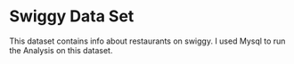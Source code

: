 # Swiggy Data Set
This dataset contains info about restaurants on swiggy.
I used Mysql to run the Analysis on this dataset.
